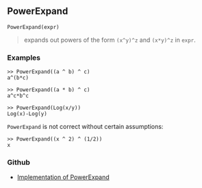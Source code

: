 ## PowerExpand

```
PowerExpand(expr)
```

> expands out powers of the form `(x^y)^z` and `(x*y)^z` in `expr`.

### Examples

```
>> PowerExpand((a ^ b) ^ c)
a^(b*c)

>> PowerExpand((a * b) ^ c)
a^c*b^c

>> PowerExpand(Log(x/y))
Log(x)-Log(y)
```

`PowerExpand` is not correct without certain assumptions:

```
>> PowerExpand((x ^ 2) ^ (1/2))
x
```
### Github
* [Implementation of PowerExpand](https://github.com/axkr/symja_android_library/blob/master/symja_android_library/matheclipse-core/src/main/java/org/matheclipse/core/builtin/Algebra.java#L3626) 
